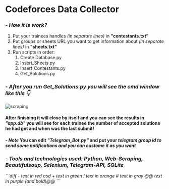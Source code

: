 <h1>Codeforces Data Collector</h1>
<h3><em>- How it is work?</em></h3>
<ol>
    <li>Put your trainees handles <em>(in separate lines)</em> in <strong>"contestants.txt"</strong></li>
    <li>Put groups or sheets URL you want to get information about <em>(in separate lines)</em> in <strong>"sheets.txt"</strong></li>
    <li>Run scripts in order:
        <ol>
            <li>Create Database.py</li>
            <li>Insert_Sheets.py</li>
            <li>Insert_Contestants.py</li>
            <li>Get_Solutions.py</li>
        </ol>
    </li>
</ol>

<h3><em>- After you run <strong>Get_Solutions.py</strong> you will see the cmd window like this 👇</em></h3>

![scraping](https://user-images.githubusercontent.com/53629881/163650691-4f71edbd-8102-4c7e-9082-4f69894759c6.PNG)

<h4>After finishing it will close by itself and you can see the results in <em>"app.db"</em> you will see for each trainee the number of accepted solutions he had get and when was the last submit!</h4>

<h4>- <em>Note</em> You can edit <em>"Telegram_Bot.py"</em> and put your <em>telegram group id<em> to send some notifications and you can custome it as you want</h4>

 <h3>- <em>Tools and technologies used: Python, Web-Scraping, Beautifulsoup, Selenium, Telegram-API, SQLite</h3>
```diff
- text in red asd
+ text in green
! text in orange
# text in gray
@@ text in purple (and bold)@@
```
